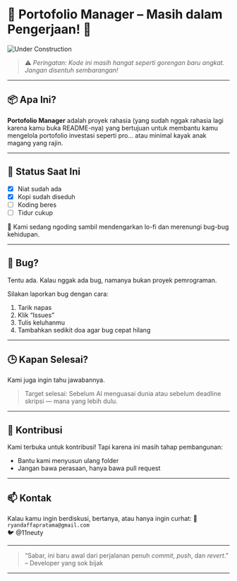 # 🚧 Portofolio Manager – Masih dalam Pengerjaan! 🚧

![Under Construction](https://media.giphy.com/media/l0MYB8Ory7Hqefo9a/giphy.gif)

> ⚠️ *Peringatan: Kode ini masih hangat seperti gorengan baru angkat. Jangan disentuh sembarangan!*

---

## 📦 Apa Ini?

**Portofolio Manager** adalah proyek rahasia (yang sudah nggak rahasia lagi karena kamu buka README-nya) yang bertujuan untuk membantu kamu mengelola portofolio investasi seperti pro... atau minimal kayak anak magang yang rajin.

---

## 🔨 Status Saat Ini

- [x] Niat sudah ada
- [x] Kopi sudah diseduh
- [ ] Koding beres
- [ ] Tidur cukup

🚧 Kami sedang ngoding sambil mendengarkan lo-fi dan merenungi bug-bug kehidupan.

---

## 🐛 Bug?

Tentu ada. Kalau nggak ada bug, namanya bukan proyek pemrograman.

Silakan laporkan bug dengan cara:
1. Tarik napas
2. Klik “Issues”
3. Tulis keluhanmu
4. Tambahkan sedikit doa agar bug cepat hilang

---

## 🕒 Kapan Selesai?

Kami juga ingin tahu jawabannya.

> Target selesai: Sebelum AI menguasai dunia atau sebelum deadline skripsi — mana yang lebih dulu.

---

## 🧠 Kontribusi

Kami terbuka untuk kontribusi! Tapi karena ini masih tahap pembangunan:
- Bantu kami menyusun ulang folder
- Jangan bawa perasaan, hanya bawa pull request

---

## 📫 Kontak

Kalau kamu ingin berdiskusi, bertanya, atau hanya ingin curhat:
📧 `ryandaffapratama@gmail.com`  
🐦 @11neuty

---

> “Sabar, ini baru awal dari perjalanan penuh *commit*, *push*, dan *revert*.” – Developer yang sok bijak

---

